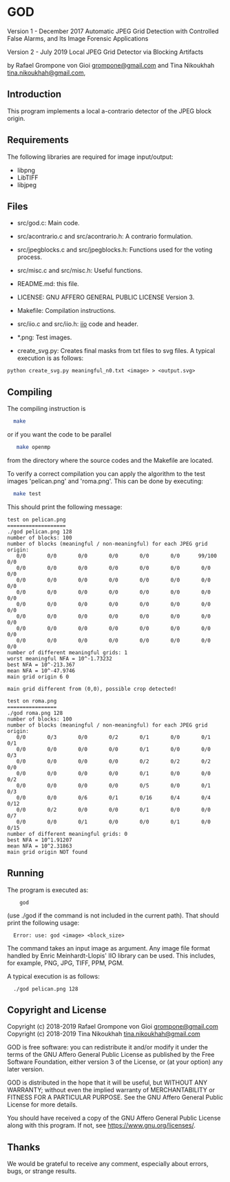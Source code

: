 GOD
===

Version 1 - December 2017
Automatic JPEG Grid Detection with Controlled False Alarms, and Its
Image Forensic Applications

Version 2 - July 2019
Local JPEG Grid Detector via Blocking Artifacts


by Rafael Grompone von Gioi <grompone@gmail.com>
and Tina Nikoukhah <tina.nikoukhah@gmail.com>,


Introduction
------------

This program implements a local a-contrario detector of the JPEG block origin.


Requirements
------------

The following libraries are required for image input/output:

  - libpng
  - LibTIFF
  - libjpeg


Files
-----

- src/god.c: Main code.

- src/acontrario.c and src/acontrario.h: A contrario formulation.

- src/jpegblocks.c and src/jpegblocks.h: Functions used for the voting process.

- src/misc.c and src/misc.h: Useful functions.

- README.md: this file.

- LICENSE: GNU AFFERO GENERAL PUBLIC LICENSE Version 3.

- Makefile: Compilation instructions.

- src/iio.c and src/iio.h: [iio](https://github.com/mnhrdt/iio) code and header.

- *.png: Test images.

- create_svg.py: Creates final masks from txt files to svg files. A typical execution is as follows:
```
python create_svg.py meaningful_n0.txt <image> > <output.svg>
```


Compiling
---------

The compiling instruction is
```bash
  make
```
or if you want the code to be parallel
```bash
   make openmp
```
from the directory where the source codes and the Makefile are located.

To verify a correct compilation you can apply the algorithm to the test images
'pelican.png' and 'roma.png'. This can be done by executing:
```bash
  make test
```

This should print the following message:
```
test on pelican.png
===================
./god pelican.png 128
number of blocks: 100
number of blocks (meaningful / non-meaningful) for each JPEG grid origin:
   0/0       0/0       0/0       0/0       0/0       0/0      99/100     0/0
   0/0       0/0       0/0       0/0       0/0       0/0       0/0       0/0
   0/0       0/0       0/0       0/0       0/0       0/0       0/0       0/0
   0/0       0/0       0/0       0/0       0/0       0/0       0/0       0/0
   0/0       0/0       0/0       0/0       0/0       0/0       0/0       0/0
   0/0       0/0       0/0       0/0       0/0       0/0       0/0       0/0
   0/0       0/0       0/0       0/0       0/0       0/0       0/0       0/0
   0/0       0/0       0/0       0/0       0/0       0/0       0/0       0/0
number of different meaningful grids: 1
worst meaningful NFA = 10^-1.73232
best NFA = 10^-213.367
mean NFA = 10^-47.9746
main grid origin 6 0

main grid different from (0,0), possible crop detected!

test on roma.png
================
./god roma.png 128
number of blocks: 100
number of blocks (meaningful / non-meaningful) for each JPEG grid origin:
   0/0       0/3       0/0       0/2       0/1       0/0       0/1       0/1
   0/0       0/0       0/0       0/0       0/1       0/0       0/0       0/3
   0/0       0/0       0/0       0/0       0/2       0/2       0/2       0/0
   0/0       0/0       0/0       0/0       0/1       0/0       0/0       0/2
   0/0       0/0       0/0       0/0       0/5       0/0       0/1       0/3
   0/0       0/0       0/6       0/1       0/16      0/4       0/4       0/12
   0/0       0/2       0/0       0/0       0/1       0/0       0/0       0/7
   0/0       0/0       0/1       0/0       0/0       0/1       0/0       0/15
number of different meaningful grids: 0
best NFA = 10^1.91207
mean NFA = 10^2.31863
main grid origin NOT found
```

Running
-------

The program is executed as:
```
    god
```

(use ./god if the command is not included in the current path).
That should print the following usage:

```
  Error: use: god <image> <block_size>
```

The command takes an input image as argument. Any image file format handled by
Enric Meinhardt-Llopis' IIO library can be used. This includes, for example,
PNG, JPG, TIFF, PPM, PGM.

A typical execution is as follows:
```
  ./god pelican.png 128
```

Copyright and License
---------------------

Copyright (c) 2018-2019 Rafael Grompone von Gioi grompone@gmail.com
Copyright (c) 2018-2019 Tina Nikoukhah tina.nikoukhah@gmail.com

GOD is free software: you can redistribute it and/or modify it under
the terms of the GNU Affero General Public License as published by the
Free Software Foundation, either version 3 of the License, or (at your
option) any later version.

GOD is distributed in the hope that it will be useful, but WITHOUT
ANY WARRANTY; without even the implied warranty of MERCHANTABILITY or
FITNESS FOR A PARTICULAR PURPOSE. See the GNU Affero General Public
License for more details.

You should have received a copy of the GNU Affero General Public
License along with this program. If not, see
https://www.gnu.org/licenses/.

Thanks
------

We would be grateful to receive any comment, especially about errors, bugs,
or strange results.
